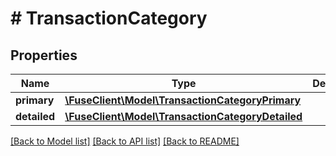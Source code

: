 # # TransactionCategory

## Properties

Name | Type | Description | Notes
------------ | ------------- | ------------- | -------------
**primary** | [**\FuseClient\Model\TransactionCategoryPrimary**](TransactionCategoryPrimary.md) |  |
**detailed** | [**\FuseClient\Model\TransactionCategoryDetailed**](TransactionCategoryDetailed.md) |  |

[[Back to Model list]](../../README.md#models) [[Back to API list]](../../README.md#endpoints) [[Back to README]](../../README.md)
